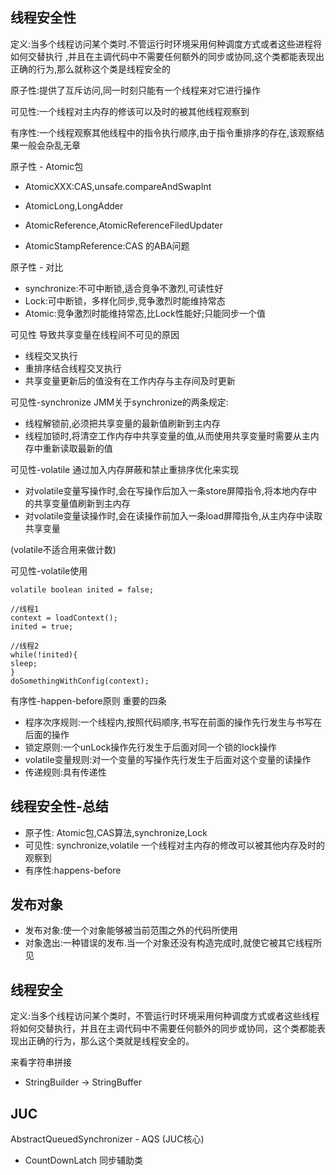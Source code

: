 ## 线程安全性

定义:当多个线程访问某个类时.不管运行时环境采用何种调度方式或者这些进程将如何交替执行
,并且在主调代码中不需要任何额外的同步或协同,这个类都能表现出正确的行为,那么就称这个类是线程安全的


原子性:提供了互斥访问,同一时刻只能有一个线程来对它进行操作

可见性:一个线程对主内存的修该可以及时的被其他线程观察到

有序性:一个线程观察其他线程中的指令执行顺序,由于指令重排序的存在,该观察结果一般会杂乱无章

原子性 - Atomic包
* AtomicXXX:CAS,unsafe.compareAndSwapInt

* AtomicLong,LongAdder

* AtomicReference,AtomicReferenceFiledUpdater

* AtomicStampReference:CAS 的ABA问题


原子性 - 对比
* synchronize:不可中断锁,适合竞争不激烈,可读性好
* Lock:可中断锁，多样化同步,竞争激烈时能维持常态
* Atomic:竞争激烈时能维持常态,比Lock性能好;只能同步一个值

可见性
导致共享变量在线程间不可见的原因
* 线程交叉执行
* 重排序结合线程交叉执行
* 共享变量更新后的值没有在工作内存与主存间及时更新

可见性-synchronize
JMM关于synchronize的两条规定:
* 线程解锁前,必须把共享变量的最新值刷新到主内存
* 线程加锁时,将清空工作内存中共享变量的值,从而使用共享变量时需要从主内存中重新读取最新的值

可见性-volatile
通过加入内存屏蔽和禁止重排序优化来实现
* 对volatile变量写操作时,会在写操作后加入一条store屏障指令,将本地内存中的共享变量值刷新到主内存
* 对volatile变量读操作时,会在读操作前加入一条load屏障指令,从主内存中读取共享变量

(volatile不适合用来做计数)

可见性-volatile使用
```
volatile boolean inited = false;

//线程1
context = loadContext();
inited = true;

//线程2
while(!inited){
sleep;
}
doSomethingWithConfig(context);
```

有序性-happen-before原则
重要的四条 
* 程序次序规则:一个线程内,按照代码顺序,书写在前面的操作先行发生与书写在后面的操作
* 锁定原则:一个unLock操作先行发生于后面对同一个锁的lock操作
* volatile变量规则:对一个变量的写操作先行发生于后面对这个变量的读操作
* 传递规则:具有传递性

## 线程安全性-总结
* 原子性: Atomic包,CAS算法,synchronize,Lock
* 可见性: synchronize,volatile 一个线程对主内存的修改可以被其他内存及时的观察到
* 有序性:happens-before


## 发布对象
* 发布对象:使一个对象能够被当前范围之外的代码所使用
* 对象逸出:一种错误的发布.当一个对象还没有构造完成时,就使它被其它线程所见

## 线程安全
定义:当多个线程访问某个类时，不管运行时环境采用何种调度方式或者这些线程将如何交替执行，并且在主调代码中不需要任何额外的同步或协同，这个类都能表现出正确的行为，那么这个类就是线程安全的。


来看字符串拼接
* StringBuilder -> StringBuffer


## JUC
AbstractQueuedSynchronizer - AQS (JUC核心)

* CountDownLatch
  同步辅助类


